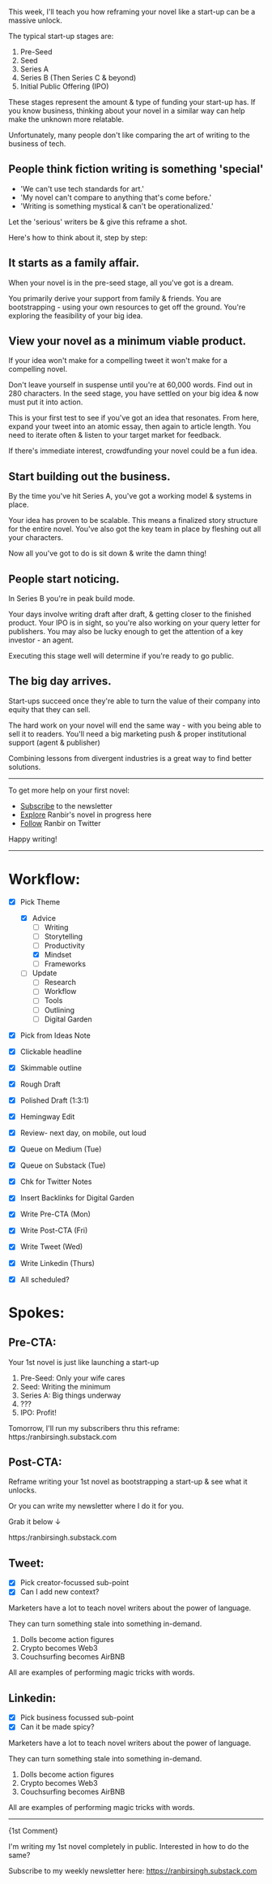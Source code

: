 This week, I'll teach you how reframing your novel like a start-up can be a massive unlock.

The typical start-up stages are:
1. Pre-Seed
2. Seed
3. Series A
4. Series B (Then Series C &  beyond)
5. Initial Public Offering (IPO)

These stages represent the amount & type of funding your start-up has. If you know business, thinking about your novel in a similar way can help make the unknown more relatable.

Unfortunately, many people don't like comparing the art of writing to the business of tech.

## People think fiction writing is something 'special'
- 'We can't use tech standards for art.'
- 'My novel can't compare to anything that's come before.'
- 'Writing is something mystical & can't be operationalized.'

Let the 'serious' writers be & give this reframe a shot.

Here's how to think about it, step by step:

## It starts as a family affair.

When your novel is in the pre-seed stage, all you've got is a dream.

You primarily derive your support from family & friends. You are bootstrapping - using your own resources to get off the ground. You're exploring the feasibility of your big idea.

## View your novel as a minimum viable product.

If your idea won't make for a compelling tweet it won't make for a compelling novel. 

Don't leave yourself in suspense until you're at 60,000 words. Find out in 280 characters. In the seed stage, you have settled on your big idea & now must put it into action.

This is your first test to see if you've got an idea that resonates. From here, expand your tweet into an atomic essay, then again to article length. You need to iterate often & listen to your target market for feedback.

If there's immediate interest, crowdfunding your novel could be a fun idea.

## Start building out the business.

By the time you've hit Series A, you've got a working model & systems in place.

Your idea has proven to be scalable. This means a finalized story structure for the entire novel. You've also got the key team in place by fleshing out all your characters. 

Now all you've got to do is sit down & write the damn thing!

## People start noticing.

In Series B you're in peak build mode.

Your days involve writing draft after draft, & getting closer to the finished product. Your IPO is in sight, so you're also working on your query letter for publishers. You may also be lucky enough to get the attention of a key investor - an agent.

Executing this stage well will determine if you're ready to go public.

## The big day arrives.

Start-ups succeed once they're able to turn the value of their company into equity that they can sell.

The hard work on your novel will end the same way - with you being able to sell it to readers. You'll need a big marketing push & proper institutional support (agent & publisher)

Combining lessons from divergent industries is a great way to find better solutions.

---
To get more help on your first novel:

- [Subscribe](https://ranbirsingh.substack.com) to the newsletter
- [Explore](https://publish.obsidian.md/ranbir/) Ranbir's novel in progress here
- [Follow](https://twitter.com/ranbirsinghlive) Ranbir on Twitter

Happy writing!


---


# Workflow:
- [x] Pick Theme
	- [x] Advice
		- [ ] Writing
		- [ ] Storytelling
		- [ ] Productivity
		- [x] Mindset
		- [ ] Frameworks
	- [ ] Update
		- [ ] Research
		- [ ] Workflow
		- [ ] Tools
		- [ ] Outlining
		- [ ] Digital Garden
- [x] Pick from Ideas Note
- [x] Clickable headline
- [x] Skimmable outline
- [x] Rough Draft
- [x] Polished Draft (1:3:1)
- [x] Hemingway Edit
- [x] Review- next day, on mobile, out loud
- [x] Queue on Medium (Tue)
- [x] Queue on Substack (Tue)
- [x] Chk for Twitter Notes
- [x] Insert Backlinks for Digital Garden
- [x] Write Pre-CTA (Mon)
- [x] Write Post-CTA (Fri)
- [x] Write Tweet (Wed)
- [x] Write Linkedin (Thurs)
- [x] All scheduled?



# Spokes:
## Pre-CTA:
Your 1st novel is just like launching a start-up

1. Pre-Seed: Only your wife cares
2. Seed: Writing the minimum
3. Series A: Big things underway
4. ???
5. IPO: Profit!

Tomorrow, I'll run my subscribers thru this reframe: https:/ranbirsingh.substack.com

## Post-CTA:
Reframe writing your 1st novel as bootstrapping a start-up & see what it unlocks.

Or you can write my newsletter where I do it for you.

Grab it below ↓

https:/ranbirsingh.substack.com

## Tweet:
- [x] Pick creator-focussed sub-point
- [x] Can I add new context?

Marketers have a lot to teach novel writers about the power of language.

They can turn something stale into something in-demand. 

1. Dolls become action figures
2. Crypto becomes Web3
3. Couchsurfing becomes AirBNB

All are examples of performing magic tricks with words.


## Linkedin:
- [x] Pick business focussed sub-point
- [x] Can it be made spicy?

Marketers have a lot to teach novel writers about the power of language.

They can turn something stale into something in-demand. 

1. Dolls become action figures
2. Crypto becomes Web3
3. Couchsurfing becomes AirBNB

All are examples of performing magic tricks with words.

--- 
{1st Comment}

I'm writing my 1st novel completely in public. Interested in how to do the same?

Subscribe to my weekly newsletter here: https://ranbirsingh.substack.com




